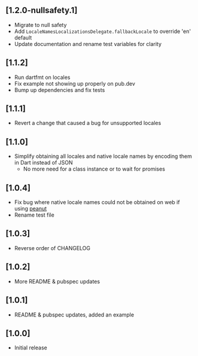 ## [1.2.0-nullsafety.1]
* Migrate to null safety
* Add `LocaleNamesLocalizationsDelegate.fallbackLocale` to override 'en' default
* Update documentation and rename test variables for clarity

## [1.1.2]
* Run dartfmt on locales
* Fix example not showing up properly on pub.dev
* Bump up dependencies and fix tests

## [1.1.1]
* Revert a change that caused a bug for unsupported locales

## [1.1.0]

* Simplify obtaining all locales and native locale names by encoding them in Dart instead of JSON
  * No more need for a class instance or to wait for promises

## [1.0.4]

* Fix bug where native locale names could not be obtained on web if using [peanut](https://pub.dev/packages/peanut)
* Rename test file

## [1.0.3]

* Reverse order of CHANGELOG

## [1.0.2]

* More README & pubspec updates

## [1.0.1]

* README & pubspec updates, added an example

## [1.0.0]

* Initial release




